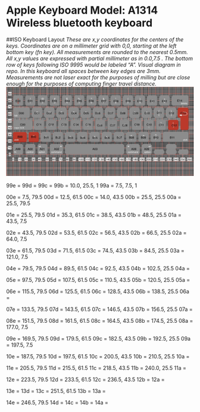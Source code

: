 # Apple Keyboard Model: A1314  Wireless bluetooth keyboard
##ISO Keyboard Layout
_These are x,y coordinates for the centers of the keys. Coordinates are on a millimeter grid with 0,0, starting at the left bottom key (fn key). All measurements are rounded to the nearest 0.5mm. All x,y values are expressed with partial millimeter as in 0.0,7.5 . The bottom row of keys following ISO 9995 would be labeled “A”. Visual diagram in repo. In this keyboard all spaces between key edges are 3mm. Measurements are not laser exact for the purposes of milling but are close enough for the purposes of computing finger travel distance._
![Keyboard layout](/Methodology/Physical-Keyboard-Measurements/ISO-Keyboard-models.jpg)

99e = 
99d = 
99c = 
99b = 10.0, 25.5, 1
99a = 7.5, 7.5, 1

00e = 7.5, 79.5
00d = 12.5, 61.5
00c = 14.0, 43.5
00b = 25.5, 25.5
00a = 25.5, 79.5 

01e = 25.5, 79.5
01d = 35.3, 61.5 
01c = 38.5, 43.5
01b = 48.5, 25.5
01a = 43.5, 7.5

02e = 43.5, 79.5
02d = 53.5, 61.5
02c = 56.5, 43.5
02b = 66.5, 25.5
02a = 64.0, 7.5

03e = 61.5, 79.5
03d = 71.5, 61.5
03c = 74.5, 43.5
03b = 84.5, 25.5
03a = 121.0, 7.5

04e = 79.5, 79.5
04d = 89.5, 61.5
04c = 92.5, 43.5
04b = 102.5, 25.5
04a =

05e = 97.5, 79.5
05d = 107.5, 61.5
05c = 110.5, 43.5
05b = 120.5, 25.5
05a =

06e = 115.5, 79.5
06d = 125.5, 61.5
06c = 128.5, 43.5
06b = 138.5, 25.5
06a =

07e = 133.5, 79.5
07d = 143.5, 61.5
07c = 146.5, 43.5
07b = 156.5, 25.5
07a =

08e = 151.5, 79.5
08d = 161.5, 61.5
08c = 164.5, 43.5
08b = 174.5, 25.5
08a = 177.0, 7.5

09e = 169.5, 79.5
09d = 179.5, 61.5
09c = 182.5, 43.5
09b = 192.5, 25.5
09a = 197.5, 7.5

10e = 187.5, 79.5
10d = 197.5, 61.5
10c = 200.5, 43.5
10b = 210.5, 25.5
10a =

11e = 205.5, 79.5
11d = 215.5, 61.5
11c = 218.5, 43.5
11b = 240.0, 25.5
11a =

12e = 223.5, 79.5
12d = 233.5, 61.5
12c = 236.5, 43.5
12b =
12a =

13e =
13d =
13c = 251.5, 61.5
13b =
13a =

14e = 246.5, 79.5
14d =
14c =
14b =
14a =
